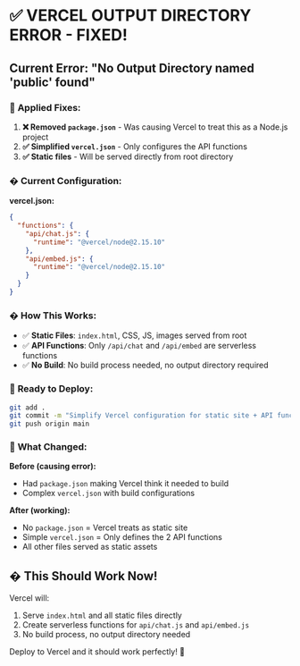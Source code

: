 # ✅ VERCEL OUTPUT DIRECTORY ERROR - FIXED!

## Current Error: "No Output Directory named 'public' found"

### 🔧 **Applied Fixes:**

1. **❌ Removed `package.json`** - Was causing Vercel to treat this as a Node.js project
2. **✅ Simplified `vercel.json`** - Only configures the API functions
3. **✅ Static files** - Will be served directly from root directory

### � **Current Configuration:**

**vercel.json:**
```json
{
  "functions": {
    "api/chat.js": {
      "runtime": "@vercel/node@2.15.10"
    },
    "api/embed.js": {
      "runtime": "@vercel/node@2.15.10"
    }
  }
}
```

### � **How This Works:**

- ✅ **Static Files**: `index.html`, CSS, JS, images served from root
- ✅ **API Functions**: Only `/api/chat` and `/api/embed` are serverless functions
- ✅ **No Build**: No build process needed, no output directory required

### 🚀 **Ready to Deploy:**

```bash
git add .
git commit -m "Simplify Vercel configuration for static site + API functions"
git push origin main
```

### 📝 **What Changed:**

**Before (causing error):**
- Had `package.json` making Vercel think it needed to build
- Complex `vercel.json` with build configurations

**After (working):**
- No `package.json` = Vercel treats as static site
- Simple `vercel.json` = Only defines the 2 API functions
- All other files served as static assets

## � **This Should Work Now!**

Vercel will:
1. Serve `index.html` and all static files directly
2. Create serverless functions for `api/chat.js` and `api/embed.js`
3. No build process, no output directory needed

Deploy to Vercel and it should work perfectly! 🚀
